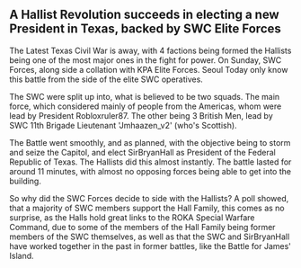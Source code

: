 ## A Hallist Revolution succeeds in electing a new President in Texas, backed by SWC Elite Forces

The Latest Texas Civil War is away, with 4 factions being formed the Hallists being one of the most major ones in the fight for power. On Sunday, SWC Forces, along side a collation with KPA Elite Forces. Seoul Today only know this battle from the side of the elite SWC operatives. 

The SWC were split up into, what is believed to be two squads. The main force, which considered mainly of people from the Americas, whom were lead by President Robloxruler87. The other being 3 British Men, lead by SWC 11th Brigade Lieutenant 'Jmhaazen_v2' (who's Scottish). 

The Battle went smoothly, and as planned, with the objective being to storm and seize the Capitol, and elect SirBryanHall as President of the Federal Republic of Texas. The Hallists did this almost instantly. The battle lasted for around 11 minutes, with almost no opposing forces being able to get into the building. 

So why did the SWC Forces decide to side with the Hallists? A poll showed, that a majority of SWC members support the Hall Family, this comes as no surprise, as the Halls hold great links to the ROKA Special Warfare Command, due to some of the members of the Hall Family being former members of the SWC themselves, as well as that the SWC and SirBryanHall have worked together in the past in former battles, like the Battle for James' Island.
